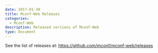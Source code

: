```yaml
---
date: 2017-01-30
title: Mconf-Web Releases
categories:
  - Mconf-Web
description: Released versions of Mconf-Web
type: Document
---
```


See the list of releases at: <https://github.com/mconf/mconf-web/releases>
